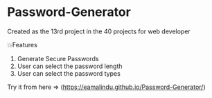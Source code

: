 # Password-Generator
Created as the 13rd project in the 40 projects for web developer

💥Features
  1)  Generate Secure Passwords
  2)  User can select the password length
  3)  User can select the password types

Try it from here => (https://eamalindu.github.io/Password-Generator/)
